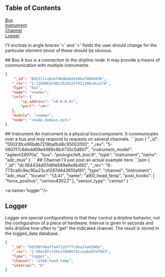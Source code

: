 ## Table of Contents   
[Bus](#bus)  
[Instrument](#instrument)  
[Channel](#channel)  
[Logger](#logger)  

I'll enclose in angle braces '<' and '>' fields the user should change for the particular element (most of these should be obvious.

<a name="bus"/>
## Bus
A bus is a connection to the dripline node. It may provide a means of communication with multiple instruments.

```json
{  
    "_id": "0d2111ca9cbf46d6a6d2496a7800493b",  
   "_rev": "1-13d9863c962353d1247011346cdca178",  
   "type": "bus",  
   "name": "<name>",  
   "info": {  
       "ip_address": "<#.#.#.#>",  
       "port": "<#>"  
   },  
   "module": "<name>",  
   "node": "<node.domain.ext>"  
}  
```

<a name="instrument"/>
## Instrument
An instrument is a physical box/component. It communicates over a bus and may respond to requests on several channels.
```json
{
   "_id": "55023fce96bdb7219bafbd8c95003100",
   "_rev": "5-0607f7c6dedd59e4989c6b4735c5d807",
   "instrument_model": "agilent34970a",
   "bus": "prologix/left_box:9",
   "type": "instrument",
   "name": "adc_mux"
}
```

<a name="channel"/>
## Channel
I'll just post an actual example here
```json
{
   "_id": "dc364434d07d8fe589e6e9b492",
   "_rev": "6-773ca9c9ec95a23ca1287d443610a181",
   "type": "channel",
   "instrument": "adc_mux",
   "locator": "{3,4}",
   "name": "al60_head_temp",
   "post_hooks": [
       "force_positive",
       "cernox43022"
   ],
   "sensor_type": "cernox"
}
```

<a name='logger'"/>
## Logger
Logger are special configurations in that they control a dripline behavior, not the configuration of a piece of hardware. Interval is given in seconds and tells dripline how often to "get" the indicated channel. The result is stored in the logged_data database.
```json
{
   "_id": "65298fdbaffa4711bf7fc9ba24a4586b",
   "_rev": "1-50ec0fcfd9e1f88867d1caa6a97af943",
   "type": "logger",
   "channel": "al60_head_temp",
   "interval": "8"
}
```